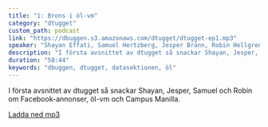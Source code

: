```yaml
---
title: "1: Brons i öl-vm"
category: "dtugget"
custom_path: podcast
link: "https://dbuggen.s3.amazonaws.com/dtugget/dtugget-ep1.mp3"
speaker: "Shayan Effati, Samuel Hertzberg, Jesper Bränn, Robin Hellgren"
description: "I första avsnittet av dtugget så snackar Shayan, Jesper, Samuel och Robin om Facebook-annonser, öl-vm och Campus Manilla."
duration: "58:44"
keywords: "dbuggen, dtugget, datasektionen, öl"
---
```

<script src="/audiojs/audio.min.js"></script>
<script>
  audiojs.events.ready(function() {
    var as = audiojs.createAll();
  });
</script>

I första avsnittet av dtugget så snackar Shayan, Jesper, Samuel och Robin om Facebook-annonser, öl-vm och Campus Manilla.

<audio src="{{ page.link }}" preload="auto"></audio>

<p class="center">
  <a class="center" href="{{ page.link }}">Ladda ned mp3</a>
</p>
